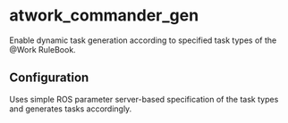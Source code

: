 # atwork_commander_gen

Enable dynamic task generation according to specified task types of the @Work
RuleBook. 

## Configuration

Uses simple ROS parameter server-based specification of the task types and generates tasks accordingly.
